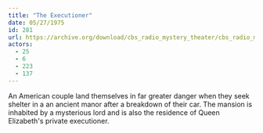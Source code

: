 ```yaml
---
title: "The Executioner"
date: 05/27/1975
id: 281
url: https://archive.org/download/cbs_radio_mystery_theater/cbs_radio_mystery_theater-0251-0300.zip/cbs_radio_mystery_theater-0251-0300%2Fcbsrmt_0281_the_executioner.mp3
actors:
  - 25
  - 6
  - 223
  - 137
---
```

An American couple land themselves in far greater danger when they seek shelter in a an ancient manor after a breakdown of their car. The mansion is inhabited by a mysterious lord and is also the residence of Queen Elizabeth's private executioner.